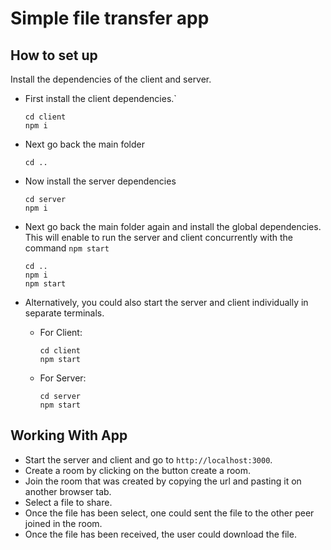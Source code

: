 # Simple file transfer app

## How to set up

Install the dependencies of the client and server.

- First install the client dependencies.`

  ```(bash)
  cd client
  npm i
  ```

- Next go back the main folder

  ```(bash)
  cd ..
  ```

- Now install the server dependencies

  ```(bash)
  cd server
  npm i
  ```

- Next go back the main folder again and install the global dependencies. This will enable to run the server and client concurrently with the command `npm start`

  ```(bash)
  cd ..
  npm i
  npm start
  ```

- Alternatively, you could also start the server and client individually in separate terminals.

  - For Client:

    ```(bash)
    cd client
    npm start
    ```

  - For Server:

    ```(bash)
    cd server
    npm start
    ```

## Working With App

- Start the server and client and go to `http://localhost:3000`.
- Create a room by clicking on the button create a room.
- Join the room that was created by copying the url and pasting it on another browser tab.
- Select a file to share.
- Once the file has been select, one could sent the file to the other peer joined in the room.
- Once the file has been received, the user could download the file.
